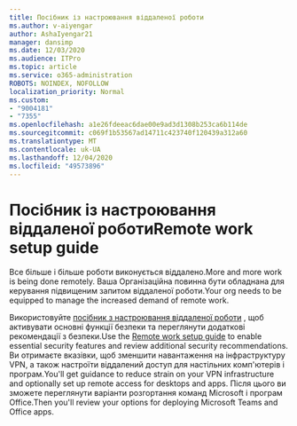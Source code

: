 ```yaml
---
title: Посібник із настроювання віддаленої роботи
ms.author: v-aiyengar
author: AshaIyengar21
manager: dansimp
ms.date: 12/03/2020
ms.audience: ITPro
ms.topic: article
ms.service: o365-administration
ROBOTS: NOINDEX, NOFOLLOW
localization_priority: Normal
ms.custom:
- "9004181"
- "7355"
ms.openlocfilehash: a1e26fdeeac6dae00e9ad3d1308b253ca6b114de
ms.sourcegitcommit: c069f1b53567ad14711c423740f120439a312a60
ms.translationtype: MT
ms.contentlocale: uk-UA
ms.lasthandoff: 12/04/2020
ms.locfileid: "49573896"
---
```

# <a name="remote-work-setup-guide"></a><span data-ttu-id="9510c-102">Посібник із настроювання віддаленої роботи</span><span class="sxs-lookup"><span data-stu-id="9510c-102">Remote work setup guide</span></span>

<span data-ttu-id="9510c-103">Все більше і більше роботи виконується віддалено.</span><span class="sxs-lookup"><span data-stu-id="9510c-103">More and more work is being done remotely.</span></span> <span data-ttu-id="9510c-104">Ваша Організаційна повинна бути обладнана для керування підвищеним запитом віддаленої роботи.</span><span class="sxs-lookup"><span data-stu-id="9510c-104">Your org needs to be equipped to manage the increased demand of remote work.</span></span>

<span data-ttu-id="9510c-105">Використовуйте [посібник з настроювання віддаленої роботи](https://go.microsoft.com/fwlink/?linkid=2142062) , щоб активувати основні функції безпеки та переглянути додаткові рекомендації з безпеки.</span><span class="sxs-lookup"><span data-stu-id="9510c-105">Use the [Remote work setup guide](https://go.microsoft.com/fwlink/?linkid=2142062) to enable essential security features and review additional security recommendations.</span></span> <span data-ttu-id="9510c-106">Ви отримаєте вказівки, щоб зменшити навантаження на інфраструктуру VPN, а також настроїти віддалений доступ для настільних комп'ютерів і програм.</span><span class="sxs-lookup"><span data-stu-id="9510c-106">You'll get guidance to reduce strain on your VPN infrastructure and optionally set up remote access for desktops and apps.</span></span> <span data-ttu-id="9510c-107">Після цього ви зможете переглянути варіанти розгортання команд Microsoft і програм Office.</span><span class="sxs-lookup"><span data-stu-id="9510c-107">Then you'll review your options for deploying ‎Microsoft Teams‎ and ‎Office‎ apps.</span></span>
